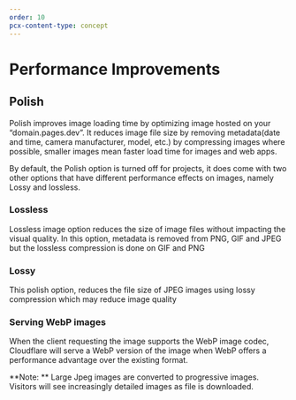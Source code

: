 ```yaml
---
order: 10
pcx-content-type: concept
---
```


# Performance Improvements

## Polish 

Polish improves image loading time by optimizing image hosted on your “domain.pages.dev”. It reduces image file size by removing metadata(date and time, camera manufacturer, model, etc.) by compressing images where possible,  smaller images mean faster load time for images and web apps. 

By default, the Polish option is turned off for projects, it does come with two other options that have different performance effects on images, namely Lossy and lossless.

### Lossless 

Lossless image option reduces the size of image files without impacting the visual quality. In this option, metadata is removed from PNG, GIF and JPEG but the lossless compression is done on GIF and PNG


### Lossy 

This polish option, reduces the file size of JPEG images using lossy compression which may reduce image quality 


### Serving WebP images 

When the client requesting the image supports the WebP image codec, Cloudflare will serve a WebP version of the image when WebP offers a performance advantage over the existing format. 

<Aside heading="Status Code">

**Note: ** Large Jpeg images are converted to progressive images. Visitors will see increasingly detailed images as file is downloaded. 

</Aside>